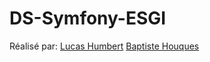 # DS-Symfony-ESGI

Réalisé par:
[Lucas Humbert](https://github.com/LucasHumbert)
[Baptiste Houques](https://github.com/BaptisteHouques)
